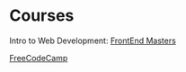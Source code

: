 # Courses



Intro to Web Development: [FrontEnd Masters](https://frontendmasters.com/courses/web-development-v3/?utm_source=frontendpractice&utm_medium=website&utm_campaign=frontendpractice)

[FreeCodeCamp](https://www.freecodecamp.org/learn)

